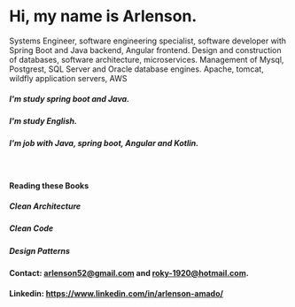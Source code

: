 # Hi, my name is Arlenson.

Systems Engineer, software engineering specialist, software developer with Spring Boot and Java backend, Angular frontend. Design and construction of databases, software architecture, microservices. Management of Mysql, Postgrest, SQL Server and Oracle database engines. Apache, tomcat, wildfly application servers, AWS

##### I'm study spring boot and Java.
##### I'm study English.
##### I'm job with Java, spring boot, Angular and Kotlin.

<br>

#### Reading these Books
##### Clean Architecture
##### Clean Code
##### Design Patterns

#### Contact: arlenson52@gmail.com and roky-1920@hotmail.com.
#### Linkedin: https://www.linkedin.com/in/arlenson-amado/
